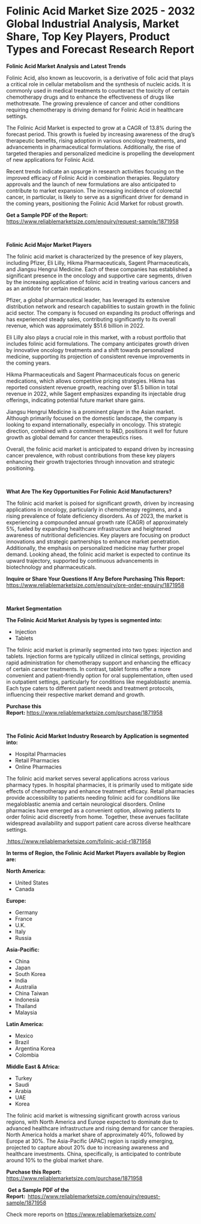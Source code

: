 <p><h1>Folinic Acid Market Size 2025 - 2032 Global Industrial Analysis, Market Share, Top Key Players, Product Types and Forecast Research Report</h1></p><p><strong>Folinic Acid Market Analysis and Latest Trends</strong></p>
<p><p>Folinic Acid, also known as leucovorin, is a derivative of folic acid that plays a critical role in cellular metabolism and the synthesis of nucleic acids. It is commonly used in medical treatments to counteract the toxicity of certain chemotherapy drugs and to enhance the effectiveness of drugs like methotrexate. The growing prevalence of cancer and other conditions requiring chemotherapy is driving demand for Folinic Acid in healthcare settings.</p><p>The Folinic Acid Market is expected to grow at a CAGR of 13.8% during the forecast period. This growth is fueled by increasing awareness of the drug’s therapeutic benefits, rising adoption in various oncology treatments, and advancements in pharmaceutical formulations. Additionally, the rise of targeted therapies and personalized medicine is propelling the development of new applications for Folinic Acid. </p><p>Recent trends indicate an upsurge in research activities focusing on the improved efficacy of Folinic Acid in combination therapies. Regulatory approvals and the launch of new formulations are also anticipated to contribute to market expansion. The increasing incidence of colorectal cancer, in particular, is likely to serve as a significant driver for demand in the coming years, positioning the Folinic Acid Market for robust growth.</p></p>
<p><strong>Get a Sample PDF of the Report:&nbsp;</strong> <a href="https://www.reliablemarketsize.com/enquiry/request-sample/1871958?utm_campaign=2749&utm_medium=2&utm_source=Github&utm_content=ia&utm_term=08032025&utm_id=folinic-acid">https://www.reliablemarketsize.com/enquiry/request-sample/1871958</a></p>
<p>&nbsp;</p>
<p><strong>Folinic Acid Major Market Players</strong></p>
<p><p>The folinic acid market is characterized by the presence of key players, including Pfizer, Eli Lilly, Hikma Pharmaceuticals, Sagent Pharmaceuticals, and Jiangsu Hengrui Medicine. Each of these companies has established a significant presence in the oncology and supportive care segments, driven by the increasing application of folinic acid in treating various cancers and as an antidote for certain medications.</p><p>Pfizer, a global pharmaceutical leader, has leveraged its extensive distribution network and research capabilities to sustain growth in the folinic acid sector. The company is focused on expanding its product offerings and has experienced steady sales, contributing significantly to its overall revenue, which was approximately $51.6 billion in 2022.</p><p>Eli Lilly also plays a crucial role in this market, with a robust portfolio that includes folinic acid formulations. The company anticipates growth driven by innovative oncology treatments and a shift towards personalized medicine, supporting its projection of consistent revenue improvements in the coming years.</p><p>Hikma Pharmaceuticals and Sagent Pharmaceuticals focus on generic medications, which allows competitive pricing strategies. Hikma has reported consistent revenue growth, reaching over $1.5 billion in total revenue in 2022, while Sagent emphasizes expanding its injectable drug offerings, indicating potential future market share gains.</p><p>Jiangsu Hengrui Medicine is a prominent player in the Asian market. Although primarily focused on the domestic landscape, the company is looking to expand internationally, especially in oncology. This strategic direction, combined with a commitment to R&D, positions it well for future growth as global demand for cancer therapeutics rises.</p><p>Overall, the folinic acid market is anticipated to expand driven by increasing cancer prevalence, with robust contributions from these key players enhancing their growth trajectories through innovation and strategic positioning.</p></p>
<p>&nbsp;</p>
<p><strong>What Are The Key Opportunities For Folinic Acid Manufacturers?</strong></p>
<p><p>The folinic acid market is poised for significant growth, driven by increasing applications in oncology, particularly in chemotherapy regimens, and a rising prevalence of folate deficiency disorders. As of 2023, the market is experiencing a compounded annual growth rate (CAGR) of approximately 5%, fueled by expanding healthcare infrastructure and heightened awareness of nutritional deficiencies. Key players are focusing on product innovations and strategic partnerships to enhance market penetration. Additionally, the emphasis on personalized medicine may further propel demand. Looking ahead, the folinic acid market is expected to continue its upward trajectory, supported by continuous advancements in biotechnology and pharmaceuticals.</p></p>
<p><strong>Inquire or Share Your Questions If Any Before Purchasing This Report:</strong> <a href="https://www.reliablemarketsize.com/enquiry/pre-order-enquiry/1871958?utm_campaign=2749&utm_medium=2&utm_source=Github&utm_content=ia&utm_term=08032025&utm_id=folinic-acid">https://www.reliablemarketsize.com/enquiry/pre-order-enquiry/1871958</a></p>
<p>&nbsp;</p>
<p><strong>Market Segmentation</strong></p>
<p><strong>The Folinic Acid Market Analysis by types is segmented into:</strong></p>
<p><ul><li>Injection</li><li>Tablets</li></ul></p>
<p><p>The folinic acid market is primarily segmented into two types: injection and tablets. Injection forms are typically utilized in clinical settings, providing rapid administration for chemotherapy support and enhancing the efficacy of certain cancer treatments. In contrast, tablet forms offer a more convenient and patient-friendly option for oral supplementation, often used in outpatient settings, particularly for conditions like megaloblastic anemia. Each type caters to different patient needs and treatment protocols, influencing their respective market demand and growth.</p></p>
<p><strong>Purchase this Report:&nbsp;</strong><a href="https://www.reliablemarketsize.com/purchase/1871958?utm_campaign=2749&utm_medium=2&utm_source=Github&utm_content=ia&utm_term=08032025&utm_id=folinic-acid">https://www.reliablemarketsize.com/purchase/1871958</a></p>
<p>&nbsp;</p>
<p><strong>The Folinic Acid Market Industry Research by Application is segmented into:</strong></p>
<p><ul><li>Hospital Pharmacies</li><li>Retail Pharmacies</li><li>Online Pharmacies</li></ul></p>
<p><p>The folinic acid market serves several applications across various pharmacy types. In hospital pharmacies, it is primarily used to mitigate side effects of chemotherapy and enhance treatment efficacy. Retail pharmacies provide accessibility to patients needing folinic acid for conditions like megaloblastic anemia and certain neurological disorders. Online pharmacies have emerged as a convenient option, allowing patients to order folinic acid discreetly from home. Together, these avenues facilitate widespread availability and support patient care across diverse healthcare settings.</p></p>
<p><a href="https://www.reliablemarketsize.com/folinic-acid-r1871958?utm_campaign=2749&utm_medium=2&utm_source=Github&utm_content=ia&utm_term=08032025&utm_id=folinic-acid">&nbsp;https://www.reliablemarketsize.com/folinic-acid-r1871958</a></p>
<p><strong>In terms of Region, the Folinic Acid Market Players available by Region are:</strong></p>
<p>
    <p> <strong> North America: </strong>
        <ul>
            <li>United States</li>
            <li>Canada</li>
        </ul>
        </p> 
    <p> <strong> Europe: </strong>
        <ul>
            <li>Germany</li>
            <li>France</li>
            <li>U.K.</li>
            <li>Italy</li>
            <li>Russia</li>
        </ul>
        </p> 
    <p> <strong> Asia-Pacific: </strong>
        <ul>
            <li>China</li>
            <li>Japan</li>
            <li>South Korea</li>
            <li>India</li>
            <li>Australia</li>
            <li>China Taiwan</li>
            <li>Indonesia</li>
            <li>Thailand</li>
            <li>Malaysia</li>
        </ul>
        </p> 
    <p> <strong> Latin America: </strong>
        <ul>
            <li>Mexico</li>
            <li>Brazil</li>
            <li>Argentina Korea</li>
            <li>Colombia</li>
        </ul>
        </p> 
    <p> <strong> Middle East & Africa: </strong>
        <ul>
            <li>Turkey</li>
            <li>Saudi</li>
            <li>Arabia</li>
            <li>UAE</li>
            <li>Korea</li>
        </ul>
    </p>
    </p>
<p><p>The folinic acid market is witnessing significant growth across various regions, with North America and Europe expected to dominate due to advanced healthcare infrastructure and rising demand for cancer therapies. North America holds a market share of approximately 40%, followed by Europe at 30%. The Asia-Pacific (APAC) region is rapidly emerging, projected to capture about 20% due to increasing awareness and healthcare investments. China, specifically, is anticipated to contribute around 10% to the global market share.</p></p>
<p><strong>Purchase this Report: </strong><a href="https://www.reliablemarketsize.com/purchase/1871958?utm_campaign=2749&utm_medium=2&utm_source=Github&utm_content=ia&utm_term=08032025&utm_id=folinic-acid">https://www.reliablemarketsize.com/purchase/1871958</a></p>
<p>&nbsp;<strong>Get a Sample PDF of the Report:&nbsp;&nbsp;</strong><a href="https://www.reliablemarketsize.com/enquiry/request-sample/1871958?utm_campaign=2749&utm_medium=2&utm_source=Github&utm_content=ia&utm_term=08032025&utm_id=folinic-acid">https://www.reliablemarketsize.com/enquiry/request-sample/1871958</a></p>
<p><strong></strong></p>
<p>Check more reports on <a href="https://www.reliablemarketsize.com/?utm_campaign=2749&utm_medium=2&utm_source=Github&utm_content=ia&utm_term=08032025&utm_id=folinic-acid">https://www.reliablemarketsize.com/</a></p>